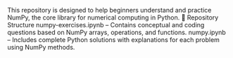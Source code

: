 This repository is designed to help beginners understand and practice NumPy, the core library for numerical computing in Python.
📂 Repository Structure
numpy-exercises.ipynb – Contains conceptual and coding questions based on NumPy arrays, operations, and functions.
numpy.ipynb – Includes complete Python solutions with explanations for each problem using NumPy methods.
